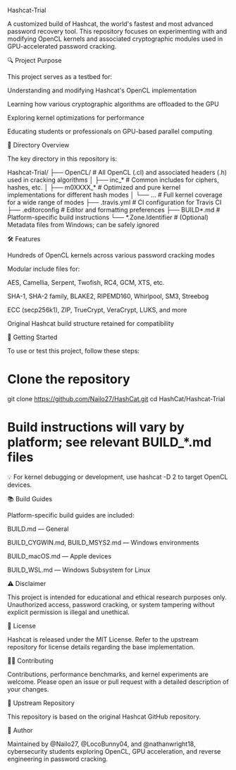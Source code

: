 Hashcat-Trial

A customized build of Hashcat, the world's fastest and most advanced password recovery tool. This repository focuses on experimenting with and modifying OpenCL kernels and associated cryptographic modules used in GPU-accelerated password cracking.

🔍 Project Purpose

This project serves as a testbed for:

Understanding and modifying Hashcat's OpenCL implementation

Learning how various cryptographic algorithms are offloaded to the GPU

Exploring kernel optimizations for performance

Educating students or professionals on GPU-based parallel computing

📁 Directory Overview

The key directory in this repository is:

Hashcat-Trial/
├── OpenCL/                 # All OpenCL (.cl) and associated headers (.h) used in cracking algorithms
│   ├── inc_*               # Common includes for ciphers, hashes, etc.
│   ├── m0XXXX_*            # Optimized and pure kernel implementations for different hash modes
│   └── ...                 # Full kernel coverage for a wide range of modes
├── .travis.yml            # CI configuration for Travis CI
├── .editorconfig          # Editor and formatting preferences
├── BUILD*.md              # Platform-specific build instructions
└── *.Zone.Identifier      # (Optional) Metadata files from Windows; can be safely ignored

🛠️ Features

Hundreds of OpenCL kernels across various password cracking modes

Modular include files for:

AES, Camellia, Serpent, Twofish, RC4, GCM, XTS, etc.

SHA-1, SHA-2 family, BLAKE2, RIPEMD160, Whirlpool, SM3, Streebog

ECC (secp256k1), ZIP, TrueCrypt, VeraCrypt, LUKS, and more

Original Hashcat build structure retained for compatibility

🚀 Getting Started

To use or test this project, follow these steps:

# Clone the repository
git clone https://github.com/Nailo27/HashCat.git
cd HashCat/Hashcat-Trial

# Build instructions will vary by platform; see relevant BUILD_*.md files

💡 For kernel debugging or development, use hashcat -D 2 to target OpenCL devices.

📚 Build Guides

Platform-specific build guides are included:

BUILD.md — General

BUILD_CYGWIN.md, BUILD_MSYS2.md — Windows environments

BUILD_macOS.md — Apple devices

BUILD_WSL.md — Windows Subsystem for Linux

⚠️ Disclaimer

This project is intended for educational and ethical research purposes only. Unauthorized access, password cracking, or system tampering without explicit permission is illegal and unethical.

📄 License

Hashcat is released under the MIT License. Refer to the upstream repository for license details regarding the base implementation.

🙋‍♂️ Contributing

Contributions, performance benchmarks, and kernel experiments are welcome. Please open an issue or pull request with a detailed description of your changes.

🔗 Upstream Repository

This repository is based on the original Hashcat GitHub repository.

🧠 Author

Maintained by @Nailo27, @LocoBunny04, and @nathanwright18, cybersecurity students exploring OpenCL, GPU acceleration, and reverse engineering in password cracking.

